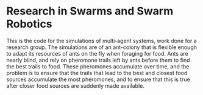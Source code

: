 # Research in Swarms and Swarm Robotics
This is the code for the simulations of multi-agent systems, work done for a research group. The simulations are of an ant-colony that is flexible enough to adapt its resources of ants on the fly when foraging for food. Ants are nearly blind, and rely on pheromone trails left by ants before them to find the best trails to food. These pheromones accumulate over time, and the problem is to ensure that the trails that lead to the best and closest food sources accumulate the most pheromones, and to ensure that this is true after closer food sources are suddenly made available.
